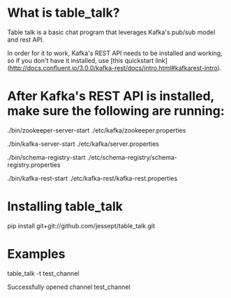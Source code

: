# What is table_talk?
Table talk is a basic chat program that leverages Kafka's pub/sub model and rest API.

In order for it to work, Kafka's REST API needs to be installed and working, so if you don't have it installed, use [this quickstart link] (http://docs.confluent.io/3.0.0/kafka-rest/docs/intro.html#kafkarest-intro).

# After Kafka's REST API is installed, make sure the following are running:

./bin/zookeeper-server-start ./etc/kafka/zookeeper.properties

./bin/kafka-server-start ./etc/kafka/server.properties

./bin/schema-registry-start ./etc/schema-registry/schema-registry.properties

./bin/kafka-rest-start ./etc/kafka-rest/kafka-rest.properties

# Installing table_talk

pip install git+git://github.com/jessept/table_talk.git

# Examples

table_talk -t test_channel

Successfully opened channel test_channel

